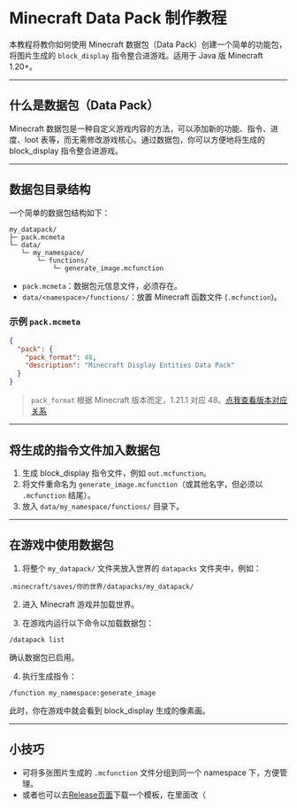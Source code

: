 # Minecraft Data Pack 制作教程

本教程将教你如何使用 Minecraft 数据包（Data Pack）创建一个简单的功能包，将图片生成的 `block_display` 指令整合进游戏。适用于 Java 版 Minecraft 1.20+。

---

## 什么是数据包（Data Pack）

Minecraft 数据包是一种自定义游戏内容的方法，可以添加新的功能、指令、进度、loot 表等，而无需修改游戏核心。通过数据包，你可以方便地将生成的 block_display 指令整合进游戏。

---

## 数据包目录结构

一个简单的数据包结构如下：

```
my_datapack/
├─ pack.mcmeta
└─ data/
   └─ my_namespace/
       └─ functions/
           └─ generate_image.mcfunction
```

- `pack.mcmeta`：数据包元信息文件，必须存在。
- `data/<namespace>/functions/`：放置 Minecraft 函数文件 (`.mcfunction`)。

### 示例 `pack.mcmeta`
```json
{
  "pack": {
    "pack_format": 48,
    "description": "Minecraft Display Entities Data Pack"
  }
}
```

> `pack_format` 根据 Minecraft 版本而定，1.21.1 对应 48。[点我查看版本对应关系](https://minecraft.fandom.com/wiki/Pack_format)

---

## 将生成的指令文件加入数据包

1. 生成 block_display 指令文件，例如 `out.mcfunction`。
2. 将文件重命名为 `generate_image.mcfunction`（或其他名字，但必须以 `.mcfunction` 结尾）。
3. 放入 `data/my_namespace/functions/` 目录下。

---

## 在游戏中使用数据包

1. 将整个 `my_datapack/` 文件夹放入世界的 `datapacks` 文件夹中，例如：
```
.minecraft/saves/你的世界/datapacks/my_datapack/
```

2. 进入 Minecraft 游戏并加载世界。

3. 在游戏内运行以下命令以加载数据包：
```
/datapack list
```
确认数据包已启用。

4. 执行生成指令：
```
/function my_namespace:generate_image
```
此时，你在游戏中就会看到 block_display 生成的像素画。

---

## 小技巧

- 可将多张图片生成的 `.mcfunction` 文件分组到同一个 namespace 下，方便管理。
- 或者也可以去[Release页面](https://github.com/GoldenWaL/Minecraft_Display_Entities/releases)下载一个模板，在里面改（
